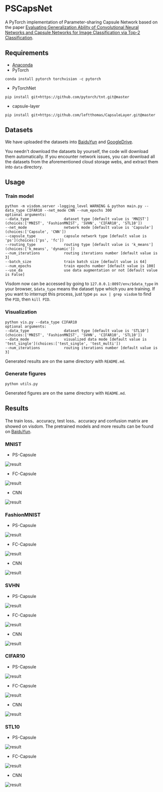 # PSCapsNet
A PyTorch implementation of Parameter-sharing Capsule Network based on the paper [Evaluating Generalization Ability of Convolutional Neural Networks and Capsule Networks for Image Classification via Top-2 Classification]().

## Requirements
* [Anaconda](https://www.anaconda.com/download/)
* PyTorch
```
conda install pytorch torchvision -c pytorch
```
* PyTorchNet
```
pip install git+https://github.com/pytorch/tnt.git@master
```
* capsule-layer
```
pip install git+https://github.com/leftthomas/CapsuleLayer.git@master
```

## Datasets
We have uploaded the datasets into [BaiduYun](https://pan.baidu.com/s/1El-gfQUsCSk1Rllp6F0gqw) and 
[GoogleDrive](https://drive.google.com/open?id=1drHvobmckZvul60tnrpFhvdwlPUd_DcS). 

You needn't download the datasets by yourself, the code will download them automatically.
If you encounter network issues, you can download all the datasets from the aforementioned cloud storage webs, 
and extract them into `data` directory.

## Usage

### Train model
```
python -m visdom.server -logging_level WARNING & python main.py --data_type CIFAR10 --net_mode CNN --num_epochs 300
optional arguments:
--data_type                dataset type [default value is 'MNIST'](choices:['MNIST', 'FashionMNIST', 'SVHN', 'CIFAR10', 'STL10'])
--net_mode                 network mode [default value is 'Capsule'](choices:['Capsule', 'CNN'])
--capsule_type             capsule network type [default value is 'ps'](choices:['ps', 'fc'])
--routing_type             routing type [default value is 'k_means'](choices:['k_means', 'dynamic'])
--num_iterations           routing iterations number [default value is 3]
--batch_size               train batch size [default value is 64]
--num_epochs               train epochs number [default value is 100]
--use_da                   use data augmentation or not [default value is False]
```
Visdom now can be accessed by going to `127.0.0.1:8097/env/$data_type` in your browser, 
`$data_type` means the dataset type which you are training. If you want to interrupt 
this process, just type `ps aux | grep visdom` to find the `PID`, then `kill PID`.

### Visualization
```
python vis.py --data_type CIFAR10
optional arguments:
--data_type                dataset type [default value is 'STL10'](choices:['MNIST', 'FashionMNIST', 'SVHN', 'CIFAR10', 'STL10'])
--data_mode                visualized data mode [default value is 'test_single'](choices:['test_single', 'test_multi'])
--num_iterations           routing iterations number [default value is 3]
```
Generated results are on the same directory with `README.md`.

### Generate figures
```
python utils.py
```
Generated figures are on the same directory with `README.md`.

## Results
The train loss、accuracy, test loss、accuracy and confusion matrix are showed on visdom. The pretrained models and more results can be found on [BaiduYun](https://pan.baidu.com/s/1g64z9Sz77smRR7L3DGK-xQ).

### MNIST
- PS-Capsule

![result](results/MNIST_Capsule_ps.png)

- FC-Capsule

![result](results/MNIST_Capsule_fc.png)

- CNN

![result](results/MNIST_CNN.png)

### FashionMNIST
- PS-Capsule

![result](results/FashionMNIST_Capsule_ps.png)

- FC-Capsule

![result](results/FashionMNIST_Capsule_fc.png)

- CNN

![result](results/FashionMNIST_CNN.png)

### SVHN
- PS-Capsule

![result](results/SVHN_Capsule_ps.png)

- FC-Capsule

![result](results/SVHN_Capsule_fc.png)

- CNN

![result](results/SVHN_CNN.png)

### CIFAR10
- PS-Capsule

![result](results/CIFAR10_Capsule_ps.png)

- FC-Capsule

![result](results/CIFAR10_Capsule_fc.png)

- CNN

![result](results/CIFAR10_CNN.png)

### STL10
- PS-Capsule

![result](results/STL10_Capsule_ps.png)

- FC-Capsule

![result](results/STL10_Capsule_fc.png)

- CNN

![result](results/STL10_CNN.png)
